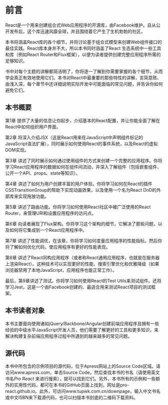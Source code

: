 # 前言

React是一个用来创建组合式Web应用程序的开源库，由Facebook维护。自从公开发布后，这个库迅速风靡全球，并且围绕着它产生了生机勃勃的社区。

本书将涵盖React库的各个细节，并将讨论基于组合式模型来创建Web组件接口的最佳实践。React库本身并不大，所以本书同时涵盖了React 生态系统中一些工具和库（例如React Router和Flux框架），以便为读者提供创建完整应用程序所需的足够知识。

书中对每个主题的讲解都简洁明了，你将逐一了解到你需要掌握的各个细节，从而学会真正有效地使用它们。本书对React中最重要的那些特性的讲解，言简意赅、由浅入深，每个章节中还详细说明实际开发中可能面临的常见问题，并告诉你如何避免它们。

## 本书概要

第1章 提供了大量的信息让你起步，介绍基本的React配置，并让你能全面了解在React中如何组织用户界面。

第2章 将深入介绍JSX（这是React用来在JavaScript中声明组件标记的JavaScript语法扩展），同时展示如何使用React的事件系统，以及React的虚拟DOM实现。

第3章 讲述了同时展示如何通过使用组件的方式来创建一个完整的应用程序。你将学习React应用程序的数据如何在组件间流动，并深入了解组件（包括嵌套组件、公开一个API、props、state等知识）。

第4章 讲述了如何为用户创建丰富的用户体验。你将学习如何在React的插件CSSTransitionGroup的帮助下实现动画效果，以及使用一个名为React DnD的外部库来实现拖放功能。

第5章 讲述了路由功能。你将学习如何使用React社区中被广泛使用的React Router，来管理URI和设置应用程序的访问点。

第6章 向读者展现了Flux架构。你将学习这个架构的细节，它解决了那些问题，以及如何将它集成到一个React应用程序中。

第7章 讲述了性能调优，在该章，你将学习如何度量应用程序的性能指标。然后你将了解如何优化代码，使应用程序有更好的性能表现。

第8章 讲述了React同构应用程序（或者称React通用应用程序，也就是在服务器上渲染React）。这种技术可以实现更好的性能、搜索引擎优化和优雅降级（如果浏览器禁用了本地JavaScript，应用程序也能正常工作）。

最后，第9章讲述了测试。你将学习如何使用React的Test Utils来测试组件。还将学习Jest，这是一个由Facebook创建的、最适合用来测试React项目的测试框架。

## 本书读者对象

本书主要面向使用诸如jQuery/Backbone/Angular创建前端应用程序且拥有一些经验的中级水平JavaScript开发人员，他们需要了解更好的工具和更多知识，来解决构建复杂前端应用程序过程中所遇到的越来越多的常见问题。

## 源代码

本书中所包含的示例项目的源代码，位于Apress网站上的Source Code区域。请访问www.apress.com，单击Source Code，然后查找本书的书名（请使用英文书名*Pro React* 来进行搜索），就可以找到它们。另外，本书所有的示例和一些额外的实用性代码，都可在本书的GitHub页面上找到，网址是pro-react.github.io。此外，可访问www.tupwk.com.cn/downpage，输入中文书名或中文ISBN来下载源代码，也可以扫描本书封底的二维码下载资料。

